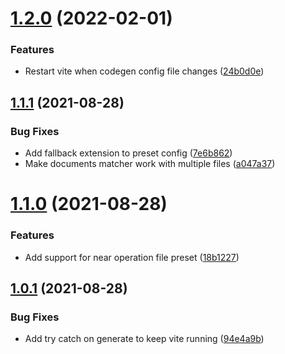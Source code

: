 # [1.2.0](https://github.com/danielwaltz/vite-plugin-graphql-codegen/compare/v1.1.1...v1.2.0) (2022-02-01)


### Features

* Restart vite when codegen config file changes ([24b0d0e](https://github.com/danielwaltz/vite-plugin-graphql-codegen/commit/24b0d0e6e4b1d22f40a79fd6b9e6fa5c223feba7))

## [1.1.1](https://github.com/danielwaltz/vite-plugin-graphql-codegen/compare/v1.1.0...v1.1.1) (2021-08-28)


### Bug Fixes

* Add fallback extension to preset config ([7e6b862](https://github.com/danielwaltz/vite-plugin-graphql-codegen/commit/7e6b86298640a37522c85a3d36eca8d72cab516a))
* Make documents matcher work with multiple files ([a047a37](https://github.com/danielwaltz/vite-plugin-graphql-codegen/commit/a047a3782e735eb769fc58d9e4ef7c551d338b23))

# [1.1.0](https://github.com/danielwaltz/vite-plugin-graphql-codegen/compare/v1.0.1...v1.1.0) (2021-08-28)


### Features

* Add support for near operation file preset ([18b1227](https://github.com/danielwaltz/vite-plugin-graphql-codegen/commit/18b12279629e3874edd3c691bfdede73a0a60ca4))

## [1.0.1](https://github.com/danielwaltz/vite-plugin-graphql-codegen/compare/v1.0.0...v1.0.1) (2021-08-28)


### Bug Fixes

* Add try catch on generate to keep vite running ([94e4a9b](https://github.com/danielwaltz/vite-plugin-graphql-codegen/commit/94e4a9b68460a2f3517310545b695d22ad5ad81f))
